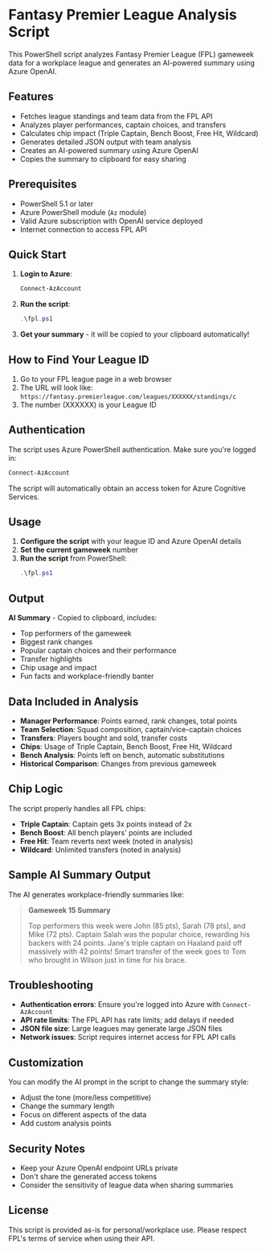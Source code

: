 # Fantasy Premier League Analysis Script

This PowerShell script analyzes Fantasy Premier League (FPL) gameweek data for a workplace league and generates an AI-powered summary using Azure OpenAI.

## Features

- Fetches league standings and team data from the FPL API
- Analyzes player performances, captain choices, and transfers
- Calculates chip impact (Triple Captain, Bench Boost, Free Hit, Wildcard)
- Generates detailed JSON output with team analysis
- Creates an AI-powered summary using Azure OpenAI
- Copies the summary to clipboard for easy sharing

## Prerequisites

- PowerShell 5.1 or later
- Azure PowerShell module (`Az` module)
- Valid Azure subscription with OpenAI service deployed
- Internet connection to access FPL API

## Quick Start

1. **Login to Azure**:
   ```powershell
   Connect-AzAccount
   ```

2. **Run the script**:
   ```powershell
   .\fpl.ps1
   ```

3. **Get your summary** - it will be copied to your clipboard automatically!

## How to Find Your League ID

1. Go to your FPL league page in a web browser
2. The URL will look like: `https://fantasy.premierleague.com/leagues/XXXXXX/standings/c`
3. The number (XXXXXX) is your League ID

## Authentication

The script uses Azure PowerShell authentication. Make sure you're logged in:
```powershell
Connect-AzAccount
```

The script will automatically obtain an access token for Azure Cognitive Services.

## Usage

1. **Configure the script** with your league ID and Azure OpenAI details
2. **Set the current gameweek** number
3. **Run the script** from PowerShell:
   ```powershell
   .\fpl.ps1
   ```

## Output

**AI Summary** - Copied to clipboard, includes:
   - Top performers of the gameweek
   - Biggest rank changes
   - Popular captain choices and their performance
   - Transfer highlights
   - Chip usage and impact
   - Fun facts and workplace-friendly banter

## Data Included in Analysis

- **Manager Performance**: Points earned, rank changes, total points
- **Team Selection**: Squad composition, captain/vice-captain choices
- **Transfers**: Players bought and sold, transfer costs
- **Chips**: Usage of Triple Captain, Bench Boost, Free Hit, Wildcard
- **Bench Analysis**: Points left on bench, automatic substitutions
- **Historical Comparison**: Changes from previous gameweek

## Chip Logic

The script properly handles all FPL chips:

- **Triple Captain**: Captain gets 3x points instead of 2x
- **Bench Boost**: All bench players' points are included
- **Free Hit**: Team reverts next week (noted in analysis)
- **Wildcard**: Unlimited transfers (noted in analysis)

## Sample AI Summary Output

The AI generates workplace-friendly summaries like:

> **Gameweek 15 Summary**
> 
> Top performers this week were John (85 pts), Sarah (78 pts), and Mike (72 pts). 
> Captain Salah was the popular choice, rewarding his backers with 24 points. 
> Jane's triple captain on Haaland paid off massively with 42 points! 
> Smart transfer of the week goes to Tom who brought in Wilson just in time for his brace.

## Troubleshooting

- **Authentication errors**: Ensure you're logged into Azure with `Connect-AzAccount`
- **API rate limits**: The FPL API has rate limits; add delays if needed
- **JSON file size**: Large leagues may generate large JSON files
- **Network issues**: Script requires internet access for FPL API calls

## Customization

You can modify the AI prompt in the script to change the summary style:
- Adjust the tone (more/less competitive)
- Change the summary length
- Focus on different aspects of the data
- Add custom analysis points

## Security Notes

- Keep your Azure OpenAI endpoint URLs private
- Don't share the generated access tokens
- Consider the sensitivity of league data when sharing summaries

## License

This script is provided as-is for personal/workplace use. Please respect FPL's terms of service when using their API.
